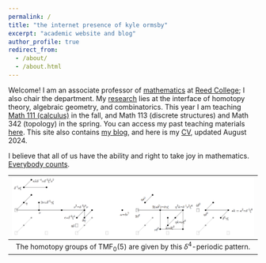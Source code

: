 ```yaml
---
permalink: /
title: "the internet presence of kyle ormsby"
excerpt: "academic website and blog"
author_profile: true
redirect_from: 
  - /about/
  - /about.html
---
```


Welcome! I am an associate professor of [mathematics](https://www.reed.edu/math/) at [Reed College](https://www.reed.edu/); I also chair the department. My [research](/research/) lies at the interface of homotopy theory, algebraic geometry, and combinatorics. This year I am teaching [Math 111 (calculus)](/111/) in the fall, and Math 113 (discrete structures) and Math 342 (topology) in the spring. You can access my past teaching materials [here](/teaching/). This site also contains [my blog](/blog/), and here is my [CV](/files/cv_ormsby.pdf), updated August 2024.

I believe that all of us have the ability and right to take joy in mathematics. [Everybody counts](https://www.ams.org/publications/journals/notices/201610/rnoti-p1164.pdf).

| ![The homotopy groups of $\mathrm{TMF}_0(5)$.](/images/tmf05.png) |
| :--: |
| The homotopy groups of $\mathrm{TMF}_0(5)$ are given by this $\delta^4$-periodic pattern. |